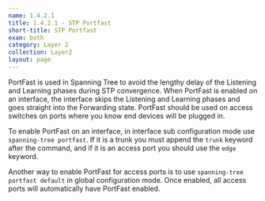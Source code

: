 ```yaml
---
name: 1.4.2.1
title: 1.4.2.1 - STP Portfast
short-title: STP Portfast
exam: both
category: Layer 2
collection: Layer2
layout: page
---
```

PortFast is used in Spanning Tree to avoid the lengthy delay of the Listening and Learning phases during STP convergence. When PortFast is enabled on an interface, the interface skips the Listening and Learning phases and goes straight into the Forwarding state. PortFast should be used on access switches on ports where you know end devices will be plugged in.

To enable PortFast on an interface, in interface sub configuration mode use `spanning-tree portfast`. If it is a trunk you must append the `trunk` keyword after the command, and if it is an access port you should use the `edge` keyword.

Another way to enable PortFast for access ports is to use `spanning-tree portfast default` in global configuration mode. Once enabled, all access ports will automatically have PortFast enabled.